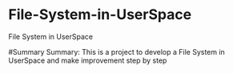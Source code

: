 # File-System-in-UserSpace
File System in UserSpace

#Summary
Summary: This is a project to develop a File System in UserSpace and make improvement step by step

